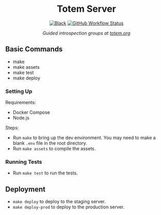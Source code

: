 <div align="center">
<h1>Totem Server</h1>
<a href="https://github.com/ambv/black"><img alt="Black" src="https://img.shields.io/badge/code%20style-black-000000.svg"></a>
<a href="https://github.com/totem-technologies/totem-server/actions/workflows/ci.yml"><img alt="GitHub Workflow Status" src="https://img.shields.io/github/actions/workflow/status/totem-technologies/totem-server/ci.yml?color=%2320A920"></a>
<p><em>Guided introspection groups at <a href="https://www.totem.org">totem.org</a></em></p>
</div>

## Basic Commands

- make
- make assets
- make test
- make deploy

### Setting Up

Requirements:

- Docker Compose
- Node.js

Steps:

- Run `make` to bring up the dev environment. You may need to make a blank `.env` file in the root directory.
- Run `make assets` to compile the assets.

### Running Tests

- Run `make test` to run the tests.

## Deployment

- `make deploy` to deploy to the staging server.
- `make deploy-prod` to deploy to the production server.

